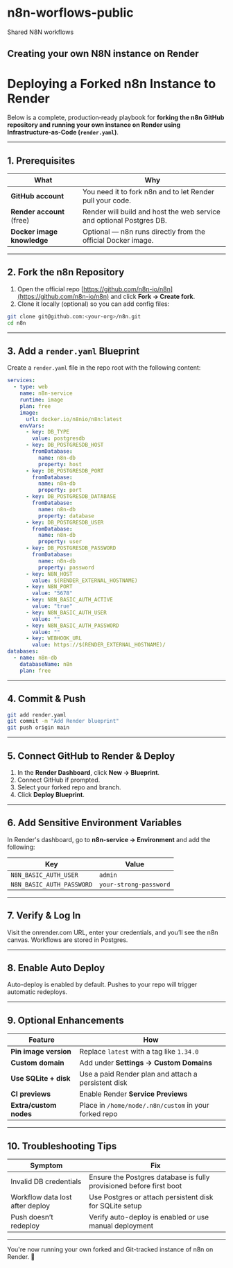 # n8n-worflows-public
Shared N8N workflows

## Creating your own N8N instance on Render
# Deploying a Forked n8n Instance to Render

Below is a complete, production‑ready playbook for **forking the n8n GitHub repository and running your own instance on Render using Infrastructure‑as‑Code (`render.yaml`)**.

---

## 1. Prerequisites

| What                       | Why                                                                  |
| -------------------------- | -------------------------------------------------------------------- |
| **GitHub account**         | You need it to fork n8n and to let Render pull your code.            |
| **Render account** (free)  | Render will build and host the web service and optional Postgres DB. |
| **Docker image knowledge** | Optional — n8n runs directly from the official Docker image.         |

---

## 2. Fork the n8n Repository

1. Open the official repo [https://github.com/n8n-io/n8n](https://github.com/n8n-io/n8n) and click **Fork → Create fork**.
2. Clone it locally (optional) so you can add config files:

```bash
git clone git@github.com:<your-org>/n8n.git
cd n8n
```

---

## 3. Add a `render.yaml` Blueprint

Create a `render.yaml` file in the repo root with the following content:

```yaml
services:
  - type: web
    name: n8n-service
    runtime: image
    plan: free
    image:
      url: docker.io/n8nio/n8n:latest
    envVars:
      - key: DB_TYPE
        value: postgresdb
      - key: DB_POSTGRESDB_HOST
        fromDatabase:
          name: n8n-db
          property: host
      - key: DB_POSTGRESDB_PORT
        fromDatabase:
          name: n8n-db
          property: port
      - key: DB_POSTGRESDB_DATABASE
        fromDatabase:
          name: n8n-db
          property: database
      - key: DB_POSTGRESDB_USER
        fromDatabase:
          name: n8n-db
          property: user
      - key: DB_POSTGRESDB_PASSWORD
        fromDatabase:
          name: n8n-db
          property: password
      - key: N8N_HOST
        value: $(RENDER_EXTERNAL_HOSTNAME)
      - key: N8N_PORT
        value: "5678"
      - key: N8N_BASIC_AUTH_ACTIVE
        value: "true"
      - key: N8N_BASIC_AUTH_USER
        value: ""
      - key: N8N_BASIC_AUTH_PASSWORD
        value: ""
      - key: WEBHOOK_URL
        value: https://$(RENDER_EXTERNAL_HOSTNAME)/
databases:
  - name: n8n-db
    databaseName: n8n
    plan: free
```

---

## 4. Commit & Push

```bash
git add render.yaml
git commit -m "Add Render blueprint"
git push origin main
```

---

## 5. Connect GitHub to Render & Deploy

1. In the **Render Dashboard**, click **New → Blueprint**.
2. Connect GitHub if prompted.
3. Select your forked repo and branch.
4. Click **Deploy Blueprint**.

---

## 6. Add Sensitive Environment Variables

In Render's dashboard, go to **n8n-service → Environment** and add the following:

| Key                       | Value                  |
| ------------------------- | ---------------------- |
| `N8N_BASIC_AUTH_USER`     | `admin`                |
| `N8N_BASIC_AUTH_PASSWORD` | `your-strong-password` |

---

## 7. Verify & Log In

Visit the onrender.com URL, enter your credentials, and you’ll see the n8n canvas. Workflows are stored in Postgres.

---

## 8. Enable Auto Deploy

Auto-deploy is enabled by default. Pushes to your repo will trigger automatic redeploys.

---

## 9. Optional Enhancements

| Feature                | How                                                   |
| ---------------------- | ----------------------------------------------------- |
| **Pin image version**  | Replace `latest` with a tag like `1.34.0`             |
| **Custom domain**      | Add under **Settings → Custom Domains**               |
| **Use SQLite + disk**  | Use a paid Render plan and attach a persistent disk   |
| **CI previews**        | Enable Render **Service Previews**                    |
| **Extra/custom nodes** | Place in `/home/node/.n8n/custom` in your forked repo |

---

## 10. Troubleshooting Tips

| Symptom                         | Fix                                                                 |
| ------------------------------- | ------------------------------------------------------------------- |
| Invalid DB credentials          | Ensure the Postgres database is fully provisioned before first boot |
| Workflow data lost after deploy | Use Postgres or attach persistent disk for SQLite setup             |
| Push doesn’t redeploy           | Verify auto-deploy is enabled or use manual deployment              |

---

You're now running your own forked and Git-tracked instance of n8n on Render. 🎉
